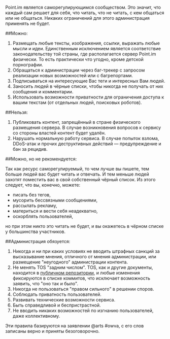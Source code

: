 Point.im является саморегулирующимся сообществом. Это значит, что каждый сам решает для себя, что читать, что не читать, с кем общаться или не общаться. Никаких ограничений для этого администрация применять не будет.

##Можно:

1. Размещать любые тексты, изображения, ссылки, выражать любые мысли и идеи. Единственным исключением является соответствие законодательству той страны, где располагается сервер Point.im физически. То есть практически что угодно, кроме детской порнографии.
2. Обращаться к администрации через баг-трекер с запросом реализации новых возможностей или с багрепортами.
3. Подписываться на интересующие Вас теги и интересных Вам людей.
4. Заносить людей в чёрные списки, чтобы никогда не получать от них сообщения и комментарии.
5. Использовать возможности приватности для ограничения доступа к вашим текстам (от отдельных людей, поисковых роботов).

##Нельзя:

1. Публиковать контент, запрещённый в стране физического размещения сервера. В случае возникновения вопросов к сервису со стороны властей контент будет удалён.
2. Нарушать нормальную работу сервиса. В случае попыток взлома, DDoS-атак и прочих деструктивных действий — предупреждение и бан за рецидив.

##Можно, но не рекомендуется:

Так как ресурс саморегулируемый, то чем лучше вы пишете, тем больше людей вас будет читать и отвечать. И тем меньше людей захотят поместить вас в свой собственный чёрный список. Из этого следует, что вы, конечно, можете:

- писать без тегов,
- мусорить бессвязными сообщениями,
- рассылать рекламу,
- материться и вести себя неадекватно,
- оскорблять пользователей,

но при этом никто это читать не будет, и вы окажетесь в чёрном списке у большинства участников.

##Администрация обязуется:

1. Никогда и ни при каких условиях не вводить штрафных санкций за высказывание мнения, отличного от мнения администрации, или размещение "неугодного" администрации контента.
2. Не менять TOS "задним числом". TOS, как и другие документы, находится в [публичном репозитории](https://bitbucket.org/arts/point-doc), и любые изменения фиксируются в списке коммитов, что исключает возможность заявить, что "оно так и было".
3. Никогда не пользоваться "правом сильного" в решении споров.
4. Соблюдать приватность пользователей.
5. Развивать технические возможности сервиса.
6. Быть справедливой и беспристрастной.
7. Не вводить никаких возможностей по изгнанию пользователей, даже коллективному.

Эти правила базируются на заявлении @arts #owva, с его слов записаны верно и приняты безоговорочно.
